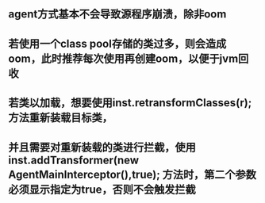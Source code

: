 ## agent方式基本不会导致源程序崩溃，除非oom
## 若使用一个class pool存储的类过多，则会造成oom，此时推荐每次使用再创建oom，以便于jvm回收
## 若类以加载，想要使用inst.retransformClasses(r);方法重新装载目标类，
## 并且需要对重新装载的类进行拦截，使用 inst.addTransformer(new AgentMainInterceptor(),true); 方法时，第二个参数必须显示指定为true，否则不会触发拦截